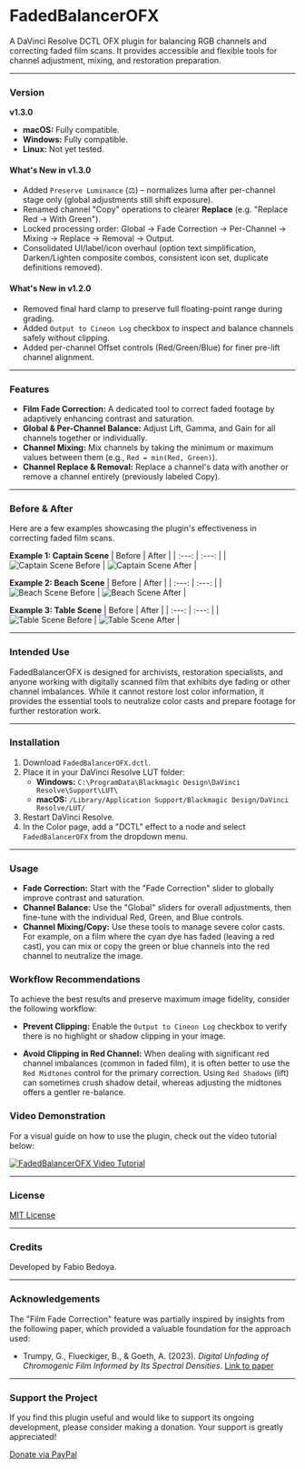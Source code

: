 # FadedBalancerOFX

A DaVinci Resolve DCTL OFX plugin for balancing RGB channels and correcting faded film scans. It provides accessible and flexible tools for channel adjustment, mixing, and restoration preparation.

---

### Version

**v1.3.0**
-   **macOS:** Fully compatible.
-   **Windows:** Fully compatible.
-   **Linux:** Not yet tested.

#### What's New in v1.3.0
- Added `Preserve Luminance` (⚖) – normalizes luma after per-channel stage only (global adjustments still shift exposure).
- Renamed channel "Copy" operations to clearer **Replace** (e.g. "Replace Red → With Green").
- Locked processing order: Global → Fade Correction → Per-Channel → Mixing → Replace → Removal → Output.
- Consolidated UI/label/icon overhaul (option text simplification, Darken/Lighten composite combos, consistent icon set, duplicate definitions removed).

#### What's New in v1.2.0
- Removed final hard clamp to preserve full floating-point range during grading.
- Added `Output to Cineon Log` checkbox to inspect and balance channels safely without clipping.
- Added per-channel Offset controls (Red/Green/Blue) for finer pre-lift channel alignment.

---

### Features

-   **Film Fade Correction:** A dedicated tool to correct faded footage by adaptively enhancing contrast and saturation.
-   **Global & Per-Channel Balance:** Adjust Lift, Gamma, and Gain for all channels together or individually.
-   **Channel Mixing:** Mix channels by taking the minimum or maximum values between them (e.g., `Red = min(Red, Green)`).
-   **Channel Replace & Removal:** Replace a channel's data with another or remove a channel entirely (previously labeled Copy).
<!-- Removed clamp reference: processing is in 32-bit float with optional Cineon log output -->

---

### Before & After

Here are a few examples showcasing the plugin's effectiveness in correcting faded film scans.

**Example 1: Captain Scene**
| Before | After |
| :---: | :---: |
| ![Captain Scene Before](assets/captain_before.png) | ![Captain Scene After](assets/captain_after.png) |

**Example 2: Beach Scene**
| Before | After |
| :---: | :---: |
| ![Beach Scene Before](assets/beach_before.png) | ![Beach Scene After](assets/beach_after.png) |

**Example 3: Table Scene**
| Before | After |
| :---: | :---: |
| ![Table Scene Before](assets/table_before.png) | ![Table Scene After](assets/table_after.png) |

---

### Intended Use

FadedBalancerOFX is designed for archivists, restoration specialists, and anyone working with digitally scanned film that exhibits dye fading or other channel imbalances. While it cannot restore lost color information, it provides the essential tools to neutralize color casts and prepare footage for further restoration work.

---

### Installation

1.  Download `FadedBalancerOFX.dctl`.
2.  Place it in your DaVinci Resolve LUT folder:
    -   **Windows:** `C:\ProgramData\Blackmagic Design\DaVinci Resolve\Support\LUT\`
    -   **macOS:** `/Library/Application Support/Blackmagic Design/DaVinci Resolve/LUT/`
3.  Restart DaVinci Resolve.
4.  In the Color page, add a "DCTL" effect to a node and select `FadedBalancerOFX` from the dropdown menu.

---

### Usage

-   **Fade Correction:** Start with the "Fade Correction" slider to globally improve contrast and saturation.
-   **Channel Balance:** Use the "Global" sliders for overall adjustments, then fine-tune with the individual Red, Green, and Blue controls.
-   **Channel Mixing/Copy:** Use these tools to manage severe color casts. For example, on a film where the cyan dye has faded (leaving a red cast), you can mix or copy the green or blue channels into the red channel to neutralize the image.

### Workflow Recommendations

To achieve the best results and preserve maximum image fidelity, consider the following workflow:

*   **Prevent Clipping:** Enable the `Output to Cineon Log` checkbox to verify there is no highlight or shadow clipping in your image.

*   **Avoid Clipping in Red Channel:** When dealing with significant red channel imbalances (common in faded film), it is often better to use the `Red Midtones` control for the primary correction. Using `Red Shadows` (lift) can sometimes crush shadow detail, whereas adjusting the midtones offers a gentler re-balance.

### Video Demonstration

For a visual guide on how to use the plugin, check out the video tutorial below:

[![FadedBalancerOFX Video Tutorial](https://img.youtube.com/vi/ATPkq5BHs-A/maxresdefault.jpg)](https://youtu.be/ATPkq5BHs-A)

---

### License

[MIT License](LICENSE)

---

### Credits

Developed by Fabio Bedoya.

---

### Acknowledgements

The "Film Fade Correction" feature was partially inspired by insights from the following paper, which provided a valuable foundation for the approach used:

-   Trumpy, G., Flueckiger, B., & Goeth, A. (2023). *Digital Unfading of Chromogenic Film Informed by Its Spectral Densities*. [Link to paper](https://ntnuopen.ntnu.no/ntnu-xmlui/handle/11250/3101572)

---

### Support the Project

If you find this plugin useful and would like to support its ongoing development, please consider making a donation. Your support is greatly appreciated!

[Donate via PayPal](https://paypal.me/fabiocolor)
